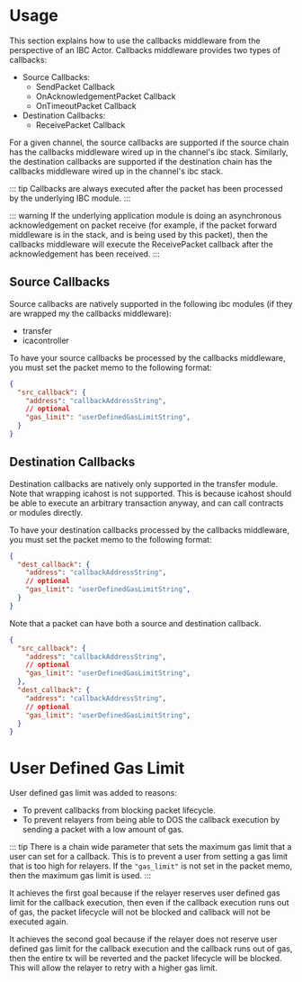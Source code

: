 <!--
order: 5
-->

# Usage

This section explains how to use the callbacks middleware from the perspective of an IBC Actor. Callbacks middleware provides two types of callbacks:

- Source Callbacks:
  - SendPacket Callback
  - OnAcknowledgementPacket Callback
  - OnTimeoutPacket Callback
- Destination Callbacks:
  - ReceivePacket Callback

For a given channel, the source callbacks are supported if the source chain has the callbacks middleware wired up in the channel's ibc stack. Similarly, the destination callbacks are supported if the destination chain has the callbacks middleware wired up in the channel's ibc stack.

::: tip
Callbacks are always executed after the packet has been processed by the underlying IBC module.
:::

::: warning
If the underlying application module is doing an asynchronous acknowledgement on packet receive (for example, if the packet forward middleware is in the stack, and is being used by this packet), then the callbacks middleware will execute the ReceivePacket callback after the acknowledgement has been received.
:::

## Source Callbacks

Source callbacks are natively supported in the following ibc modules (if they are wrapped my the callbacks middleware):

- transfer
- icacontroller

To have your source callbacks be processed by the callbacks middleware, you must set the packet memo to the following format:

```json
{
  "src_callback": {
    "address": "callbackAddressString",
    // optional
    "gas_limit": "userDefinedGasLimitString",
  }
}
```

## Destination Callbacks

Destination callbacks are natively only supported in the transfer module. Note that wrapping icahost is not supported. This is because icahost should be able to execute an arbitrary transaction anyway, and can call contracts or modules directly.

To have your destination callbacks processed by the callbacks middleware, you must set the packet memo to the following format:

```json
{
  "dest_callback": {
    "address": "callbackAddressString",
    // optional
    "gas_limit": "userDefinedGasLimitString",
  }
}
```

Note that a packet can have both a source and destination callback.

```json
{
  "src_callback": {
    "address": "callbackAddressString",
    // optional
    "gas_limit": "userDefinedGasLimitString",
  },
  "dest_callback": {
    "address": "callbackAddressString",
    // optional
    "gas_limit": "userDefinedGasLimitString",
  }
}
```

# User Defined Gas Limit

User defined gas limit was added to reasons:

- To prevent callbacks from blocking packet lifecycle.
- To prevent relayers from being able to DOS the callback execution by sending a packet with a low amount of gas.

::: tip
There is a chain wide parameter that sets the maximum gas limit that a user can set for a callback. This is to prevent a user from setting a gas limit that is too high for relayers. If the `"gas_limit"` is not set in the packet memo, then the maximum gas limit is used.
:::

It achieves the first goal because if the relayer reserves user defined gas limit for the callback execution, then even if the callback execution runs out of gas, the packet lifecycle will not be blocked and callback will not be executed again.

It achieves the second goal because if the relayer does not reserve user defined gas limit for the callback execution and the callback runs out of gas, then the entire tx will be reverted and the packet lifecycle will be blocked. This will allow the relayer to retry with a higher gas limit.

